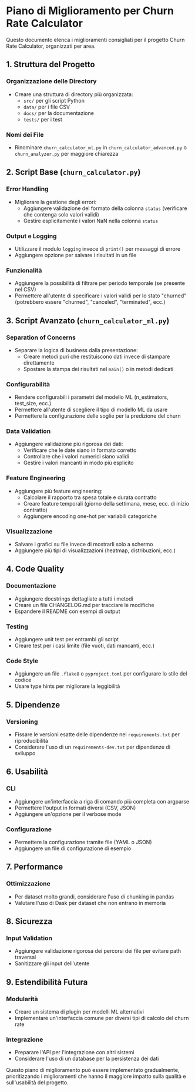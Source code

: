 # Piano di Miglioramento per Churn Rate Calculator

Questo documento elenca i miglioramenti consigliati per il progetto Churn Rate Calculator, organizzati per area.

## 1. Struttura del Progetto

### Organizzazione delle Directory
- Creare una struttura di directory più organizzata:
  - `src/` per gli script Python
  - `data/` per i file CSV
  - `docs/` per la documentazione
  - `tests/` per i test

### Nomi dei File
- Rinominare `churn_calculator_ml.py` in `churn_calculator_advanced.py` o `churn_analyzer.py` per maggiore chiarezza

## 2. Script Base (`churn_calculator.py`)

### Error Handling
- Migliorare la gestione degli errori:
  - Aggiungere validazione del formato della colonna `status` (verificare che contenga solo valori validi)
  - Gestire esplicitamente i valori NaN nella colonna `status`

### Output e Logging
- Utilizzare il modulo `logging` invece di `print()` per messaggi di errore
- Aggiungere opzione per salvare i risultati in un file

### Funzionalità
- Aggiungere la possibilità di filtrare per periodo temporale (se presente nel CSV)
- Permettere all'utente di specificare i valori validi per lo stato "churned" (potrebbero essere "churned", "canceled", "terminated", ecc.)

## 3. Script Avanzato (`churn_calculator_ml.py`)

### Separation of Concerns
- Separare la logica di business dalla presentazione:
  - Creare metodi puri che restituiscono dati invece di stampare direttamente
  - Spostare la stampa dei risultati nel `main()` o in metodi dedicati

### Configurabilità
- Rendere configurabili i parametri del modello ML (n_estimators, test_size, ecc.)
- Permettere all'utente di scegliere il tipo di modello ML da usare
- Permettere la configurazione delle soglie per la predizione del churn

### Data Validation
- Aggiungere validazione più rigorosa dei dati:
  - Verificare che le date siano in formato corretto
  - Controllare che i valori numerici siano validi
  - Gestire i valori mancanti in modo più esplicito

### Feature Engineering
- Aggiungere più feature engineering:
  - Calcolare il rapporto tra spesa totale e durata contratto
  - Creare feature temporali (giorno della settimana, mese, ecc. di inizio contratto)
  - Aggiungere encoding one-hot per variabili categoriche

### Visualizzazione
- Salvare i grafici su file invece di mostrarli solo a schermo
- Aggiungere più tipi di visualizzazioni (heatmap, distribuzioni, ecc.)

## 4. Code Quality

### Documentazione
- Aggiungere docstrings dettagliate a tutti i metodi
- Creare un file CHANGELOG.md per tracciare le modifiche
- Espandere il README con esempi di output

### Testing
- Aggiungere unit test per entrambi gli script
- Creare test per i casi limite (file vuoti, dati mancanti, ecc.)

### Code Style
- Aggiungere un file `.flake8` o `pyproject.toml` per configurare lo stile del codice
- Usare type hints per migliorare la leggibilità

## 5. Dipendenze

### Versioning
- Fissare le versioni esatte delle dipendenze nel `requirements.txt` per riproducibilità
- Considerare l'uso di un `requirements-dev.txt` per dipendenze di sviluppo

## 6. Usabilità

### CLI
- Aggiungere un'interfaccia a riga di comando più completa con argparse
- Permettere l'output in formati diversi (CSV, JSON)
- Aggiungere un'opzione per il verbose mode

### Configurazione
- Permettere la configurazione tramite file (YAML o JSON)
- Aggiungere un file di configurazione di esempio

## 7. Performance

### Ottimizzazione
- Per dataset molto grandi, considerare l'uso di chunking in pandas
- Valutare l'uso di Dask per dataset che non entrano in memoria

## 8. Sicurezza

### Input Validation
- Aggiungere validazione rigorosa dei percorsi dei file per evitare path traversal
- Sanitizzare gli input dell'utente

## 9. Estendibilità Futura

### Modularità
- Creare un sistema di plugin per modelli ML alternativi
- Implementare un'interfaccia comune per diversi tipi di calcolo del churn rate

### Integrazione
- Preparare l'API per l'integrazione con altri sistemi
- Considerare l'uso di un database per la persistenza dei dati

Questo piano di miglioramento può essere implementato gradualmente, prioritizzando i miglioramenti che hanno il maggiore impatto sulla qualità e sull'usabilità del progetto.